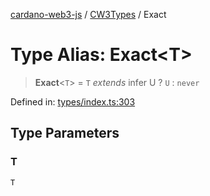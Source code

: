 [cardano-web3-js](../../../../index.md) / [CW3Types](../index.md) / Exact

# Type Alias: Exact\<T\>

> **Exact**\<`T`\> = `T` *extends* infer U ? `U` : `never`

Defined in: [types/index.ts:303](https://github.com/xray-network/cardano-web3-js/blob/main/src/types/index.ts#L303)

## Type Parameters

### T

`T`
